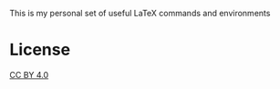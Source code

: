 This is my personal set of useful LaTeX commands and environments

# License
[CC BY 4.0](https://creativecommons.org/licenses/by/4.0/)